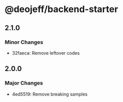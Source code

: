 # @deojeff/backend-starter

## 2.1.0

### Minor Changes

- 32faeca: Remove leftover codes

## 2.0.0

### Major Changes

- 4ed5519: Remove breaking samples
